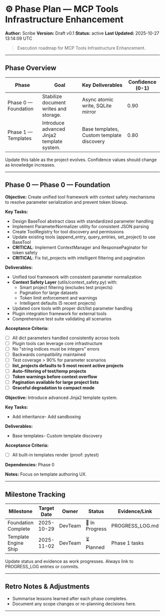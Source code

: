 
# ⚙️ Phase Plan — MCP Tools Infrastructure Enhancement
**Author:** Scribe
**Version:** Draft v0.1
**Status:** active
**Last Updated:** 2025-10-27 13:14:09 UTC

> Execution roadmap for MCP Tools Infrastructure Enhancement.

---
## Phase Overview
<!-- ID: phase_overview -->
| Phase | Goal | Key Deliverables | Confidence (0-1) |
|-------|------|------------------|------------------|
| Phase 0 — Foundation | Stabilize document writes and storage. | Async atomic write, SQLite mirror | 0.90 |
| Phase 1 — Templates | Introduce advanced Jinja2 template system. | Base templates, Custom template discovery | 0.80 |
Update this table as the project evolves. Confidence values should change as knowledge increases.


---
## Phase 0 — Phase 0 — Foundation
<!-- ID: phase_0 -->
**Objective:** Create unified tool framework with context safety mechanisms to resolve parameter serialization and prevent token blowup.

**Key Tasks:**
- Design BaseTool abstract class with standardized parameter handling
- Implement ParameterNormalizer utility for consistent JSON parsing
- Create ToolRegistry for tool discovery and permissions
- Update existing tools (append_entry, query_entries, set_project) to use BaseTool
- **CRITICAL**: Implement ContextManager and ResponsePaginator for token safety
- **CRITICAL**: Fix list_projects with intelligent filtering and pagination

**Deliverables:**
- Unified tool framework with consistent parameter normalization
- **Context Safety Layer** (utils/context_safety.py) with:
  - Smart project filtering (excludes test projects)
  - Pagination for large datasets
  - Token limit enforcement and warnings
  - Intelligent defaults (5 recent projects)
- Updated core tools with proper dict/list parameter handling
- Plugin integration framework for external tools
- Comprehensive test suite validating all scenarios

**Acceptance Criteria:**
- [ ] All dict parameters handled consistently across tools
- [ ] Plugin tools can leverage core infrastructure  
- [ ] No "string indices must be integers" errors
- [ ] Backwards compatibility maintained
- [ ] Test coverage > 90% for parameter scenarios
- [ ] **list_projects defaults to 5 most recent active projects**
- [ ] **Auto-filtering of test/temp projects**
- [ ] **Token warnings before context overflow**
- [ ] **Pagination available for large project lists**
- [ ] **Graceful degradation to compact mode**
<!-- ID: phase_1 -->
**Objective:** Introduce advanced Jinja2 template system.

**Key Tasks:**
- Add inheritance- Add sandboxing

**Deliverables:**
- Base templates- Custom template discovery

**Acceptance Criteria:**
- [ ] All built-in templates render (proof: pytest)

**Dependencies:** Phase 0

**Notes:** Focus on template authoring UX.


---
## Milestone Tracking
<!-- ID: milestone_tracking -->
| Milestone | Target Date | Owner | Status | Evidence/Link |
|-----------|-------------|-------|--------|---------------|
| Foundation Complete | 2025-10-29 | DevTeam | 🚧 In Progress | PROGRESS_LOG.md |
| Template Engine Ship | 2025-11-02 | DevTeam | ⏳ Planned | Phase 1 tasks |
Update status and evidence as work progresses. Always link to PROGRESS_LOG entries or commits.


---
## Retro Notes & Adjustments
<!-- ID: retro_notes -->
- Summarise lessons learned after each phase completes.  
- Document any scope changes or re-planning decisions here.


---